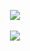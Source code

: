 <!---
<p align="center">
  <img src="https://media.tenor.com/FOX-Az5fcu8AAAAd/animatemeapp-doge-meme.gif" />
</p>
-->





<p align="center">
    <a href="https://github.com/NUL0x4C">
      <img src="https://user-images.githubusercontent.com/111295429/211202106-ae9c6a58-ceba-4696-b7ca-18cd84aa904a.jpg" />
    </a>
    <br>
  <!---
    <a href="https://github.com/ORCx41">
      <img src="https://github-readme-stats.vercel.app/api/top-langs/?username=ORCx41&&hide=cmake&langs_count=1&line_height=35&theme=dark" />
    </a>
  -->
    <br>
    <a href="https://twitter.com/NUL0x4C">
    <img src="https://img.shields.io/twitter/follow/NUL0x4C?style=for-the-badge&logo=twitter&&labelColor=1f1f1f&color=5fffaf" />
    </a>
</p>


  
